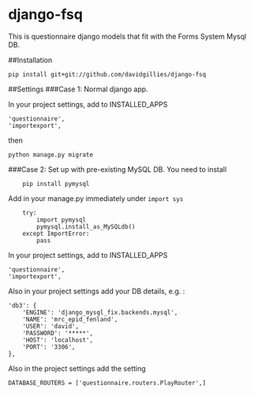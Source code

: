 # django-fsq
This is questionnaire django models that fit with the Forms System Mysql DB.  

##Installation

    pip install git+git://github.com/davidgillies/django-fsq
    
##Settings
###Case 1:  Normal django app.  

In your project settings, add to INSTALLED_APPS

    'questionnaire',
    'importexport',

then

    python manage.py migrate
    
###Case 2:  Set up with pre-existing MySQL DB.
You need to install 

        pip install pymysql
        
Add in your manage.py immediately under `import sys`


        try:
            import pymysql
            pymysql.install_as_MySQLdb()
        except ImportError:
            pass 
        



In your project settings, add to INSTALLED_APPS

    'questionnaire',
    'importexport',
    
Also in your project settings add your DB details, e.g. :

    'db3': {
        'ENGINE': 'django_mysql_fix.backends.mysql',
        'NAME': 'mrc_epid_fenland',
        'USER': 'david',
        'PASSWORD': '*****',
        'HOST': 'localhost',
        'PORT': '3306',
    },
    
Also in the project settings add the setting

    DATABASE_ROUTERS = ['questionnaire.routers.PlayRouter',]
    

